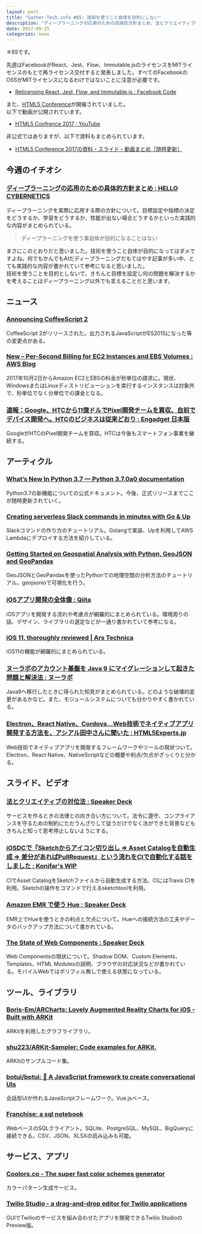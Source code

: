 ```yaml
---
layout: post
title: "Gather-Tech.info #65: 技術を使うこと自体を目的にしない"
description: "ディープラーニングの応用のための具体的方針まとめ、法とクリエイティブの対位法 など"
date: 2017-09-25
categories: news
---
```


＃65です。

先週はFacebookがReact、Jest、Flow、Immutable.jsのライセンスをMITライセンスのもとで再ライセンス交付すると発表しました。すべてのFacebookのOSSがMITライセンスになるわけではないことに注意が必要です。

- [Relicensing React, Jest, Flow, and Immutable.js : Facebook Code](https://code.facebook.com/posts/300798627056246/relicensing-react-jest-flow-and-immutable-js/)

また、[HTML5 Conference](http://events.html5j.org/conference/2017/9/)が開催されていました。  
以下で動画が公開されています。

- [HTML5 Confrence 2017 : YouTube](https://www.youtube.com/playlist?list=PLeFZWzLJpZcd4BocaCj9FUOFpaa1y_5ok)

非公式ではありますが、以下で資料もまとめられています。

- [HTML5 Conference 2017の資料・スライド・動画まとめ［随時更新］](https://career.levtech.jp/guide/knowhow/article/265/)

## 今週のイチオシ

### [ディープラーニングの応用のための具体的方針まとめ : HELLO CYBERNETICS](http://s0sem0y.hatenablog.com/entry/2017/09/21/124420)

ディープラーニングを実際に応用する際の方針について。目標設定や指標の決定をどうするか、学習をどうするか、性能が出ない場合どうするかといった実践的な内容がまとめられている。

> ディープラーニングを使う事自体が目的になることはない

まさにこのとおりだと思いました。技術を使うこと自体が目的になってはダメですよね。何でもかんでもAIだディープラーニングだもてはやす記事が多い中、とても実践的な内容が書かれていて参考になると思いました。  
技術を使うことを目的としないで、きちんと目標を設定し何の問題を解決するかを考えることはディープラーニング以外でも言えることだと思います。

## ニュース

### [Announcing CoffeeScript 2](http://coffeescript.org/announcing-coffeescript-2/)

CoffeeScript 2がリリースされた。出力されるJavaScriptがES2015になった等の変更点がある。

### [New – Per-Second Billing for EC2 Instances and EBS Volumes : AWS Blog](https://aws.amazon.com/jp/blogs/aws/new-per-second-billing-for-ec2-instances-and-ebs-volumes/)

2017年10月2日からAmazon EC2とEBSの料金が秒単位の請求に。現状、WindowsまたはLinuxディストリビューションを実行するインスタンスは対象外で、秒単位でなく分単位での課金となる。

### [速報：Google、HTCから11億ドルでPixel開発チームを買収、自前でデバイス開発へ。HTCのビジネスは従来どおり : Engadget 日本版](http://japanese.engadget.com/2017/09/20/google-htc-11-pixel-htc/)

GoogleがHTCのPixel開発チームを買収。HTCは今後もスマートフォン事業を継続する。

## アーティクル

### [What’s New In Python 3.7 — Python 3.7.0a0 documentation](https://docs.python.org/3.7/whatsnew/3.7.html)

Python3.7の新機能についての公式ドキュメント。今後、正式リリースまでここが随時更新されていく。

### [Creating serverless Slack commands in minutes with Go & Up](https://medium.freecodecamp.org/creating-serverless-slack-commands-in-minutes-with-up-f04ce0cfd52c)

Slackコマンドの作り方のチュートリアル。Golangで実装、Upを利用してAWS Lambdaにデプロイする方法を紹介している。

### [Getting Started on Geospatial Analysis with Python, GeoJSON and GeoPandas](https://www.twilio.com/blog/2017/08/geospatial-analysis-python-geojson-geopandas.html)

GeoJSONとGeoPandasを使ったPythonでの地理空間の分析方法のチュートリアル。geojsonioで可視化を行う。

### [iOSアプリ開発の全体像 : Qiita](http://qiita.com/gomi_ningen/items/b8c9c5c11aee91be820e)

iOSアプリを開発する流れや考慮点が網羅的にまとめられている。環境周りの話、デザイン、ライブラリの選定などが一通り書かれていて参考になる。

### [iOS 11, thoroughly reviewed | Ars Technica](https://arstechnica.com/gadgets/2017/09/ios-11-thoroughly-reviewed/)

iOS11の機能が網羅的にまとめられている。

### [ヌーラボのアカウント基盤を Java 9 にマイグレーションして起きた問題と解決法 : ヌーラボ](https://nulab-inc.com/ja/blog/nulab/java9-migration/)

Java9へ移行したときに得られた知見がまとめられている。どのような破壊的変更があるかなど。また、モジュールシステムについても分かりやすく書かれている。

### [Electron、React Native、Cordova…Web技術でネイティブアプリ開発する方法を、アシアル田中さんに聞いた : HTML5Experts.jp](https://html5experts.jp/shumpei-shiraishi/24253/)

Web技術でネイティブアプリを開発するフレームワークやツールの現状ついて。Electron、React Native、NativeScriptなどの概要や利点/欠点がざっくりと分かる。

## スライド、ビデオ

### [法とクリエイティブの対位法 : Speaker Deck](https://speakerdeck.com/hajipion/fa-tokurieiteihufalsedui-wei-fa)

サービスを作るときの法律との向き合い方について。法令に遵守、コンプライアンスを守るための制約にただうんざりして従うだけでなく法ができた背景などもきちんと知って思考停止しないようにする。

### [iOSDCで『Sketchからアイコン切り出し ⇒ Asset Catalogを自動生成 ⇒ 差分があればPullRequest』という流れをCIで自動化する話をしました : Konifar's WIP](http://konifar.hatenablog.com/entry/2017/09/17/231704)

CIでAsset CatalogをSketchファイルから自動生成する方法。CIにはTravis CIを利用。Sketchの操作をコマンドで行えるsketchtoolを利用。

### [Amazon EMR で使う Hue : Speaker Deck](https://speakerdeck.com/yaiwase/amazon-emr-deshi-u-hue)

EMR上でHueを使うときの利点と欠点について。Hueへの接続方法の工夫やデータのバックアップ方法について書かれている。

### [The State of Web Components : Speaker Deck](https://speakerdeck.com/1000ch/the-state-of-web-components)

Web Componentsの現状について。Shadow DOM、Custom Elements、Templates、HTML Modulesの説明、ブラウザの対応状況などが書かれている。モバイルWebではポリフィル無しで使える状態になっている。

## ツール、ライブラリ

### [Boris-Em/ARCharts: Lovely Augmented Reality Charts for iOS - Built with ARKit](https://github.com/Boris-Em/ARCharts)

ARKitを利用したグラフライブラリ。

### [shu223/ARKit-Sampler: Code examples for ARKit.](https://github.com/shu223/ARKit-Sampler)

ARKitのサンプルコード集。

### [botui/botui: 🤖 A JavaScript framework to create conversational UIs](https://github.com/botui/botui)

会話型UIが作れるJavaScriptフレームワーク。Vue.jsベース。

### [Franchise: a sql notebook](https://franchise.cloud/)

WebベースのSQLクライアント。SQLite、PostgreSQL、MySQL、BigQueryに接続できる。CSV、JSON、XLSXの読み込みも可能。

## サービス、アプリ

### [Coolors.co - The super fast color schemes generator](https://coolors.co/)

カラーパターン生成サービス。

### [Twilio Studio - a drag-and-drop editor for Twilio applications](https://www.twilio.com/studio)

GUIでTwilioのサービスを組み合わせたアプリを開発できるTwilio StudioのPreview版。
